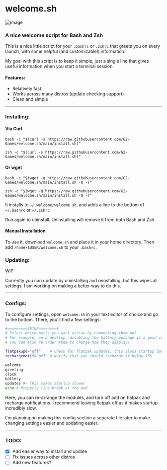 # welcome.sh
![image](https://user-images.githubusercontent.com/72430668/188241809-fd94292e-23a4-4bba-bb76-82b863bbdddb.png)
### A nice welcome script for Bash and Zsh
This is a nice little script for your `.bashrc` or `.zshrc` that greets you on every launch, with some helpful (and customizable!) information.

My goal with this script is to keep it simple, just a single line that gives useful information when you start a terminal session.

#### Features:
- Relatively fast
- <span title="Please let me know of other things to support!">Works across many distros (update checking support)</span>
- Clean and simple
<hr>

### Installing:
#### Via Curl
```
bash -c "$(curl -s https://raw.githubusercontent.com/G2-Games/welcome.sh/main/install.sh)"
``` 
```
zsh -c "$(curl -s https://raw.githubusercontent.com/G2-Games/welcome.sh/main/install.sh)"
```
#### Or wget
```
bash -c "$(wget -q https://raw.githubusercontent.com/G2-Games/welcome.sh/main/install.sh -O -)"
```
```
zsh -c "$(wget -q https://raw.githubusercontent.com/G2-Games/welcome.sh/main/install.sh -O -)"
```

It installs to `~/.welcome/welcome.sh`, and adds a line to the bottom of `~/.bashrc` or `~/.zshrc`

Run again to uninstall. Uninstalling will remove it from both Bash and Zsh.

#### Manual Installation
To use it, download `welcome.sh` and place it in your home directory. Then add `/home/$USER/welcome.sh` to your `.bashrc`.

### Updating:
WIP

Currently you can update by uninstalling and reinstalling, but this wipes all settings. I am working on making a better way to do this.
<hr>

### Configs:
To configure settings, open `welcome.sh` in your text editor of choice and go to the bottom. There, you'll find a few settings:

```bash
#=========SETUP========#
# Select which parts you want active by commenting them out
# For example, on a desktop, disabling the battery message is a good idea
# You can also re order them to change how they display!

flatpakupd="off"    # Check for flatpak updates, this slows startup down A LOT
rechargenotif="off" # Notify that you should recharge if below 15%

welcome
greeting
clock
battery
updates #< This makes startup slower
echo # Properly line break at the end
```

Here, you can re-arrange the modules, and turn off and on flatpak and recharge notifications. I recommend leaving flatpak off as it makes startup incredibly slow. 

I'm planning on making this config section a separate file later to make changing settings easier and updating easier.
<hr>

### TODO:
- [x] Add easier way to install and update
- [ ] Fix issues across other distros
- [ ] Add new features?
